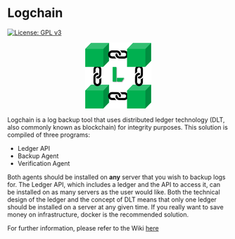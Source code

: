 # Logchain
[![License: GPL v3](https://img.shields.io/badge/License-GPLv3-blue.svg)](https://www.gnu.org/licenses/gpl-3.0)  

<p align="center">
  <img width="150" height="150" src="/lib/Logchain.png">
</p>

Logchain is a log backup tool that uses distributed ledger technology (DLT, also commonly known as blockchain) for integrity purposes. This solution is compiled of three programs:
 - Ledger API
 - Backup Agent
 - Verification Agent

Both agents should be installed on **any** server that you wish to backup logs for. The Ledger API, which includes a ledger and the API to access it, can be installed on as many servers as the user would like. Both the technical design of the ledger and the concept of DLT means that only one ledger should be installed on a server at any given time. If you really want to save money on infrastructure, docker is the recommended solution.

For further information, please refer to the Wiki [here](https://github.com/matamorphosis/Logchain/wiki/Installation)
